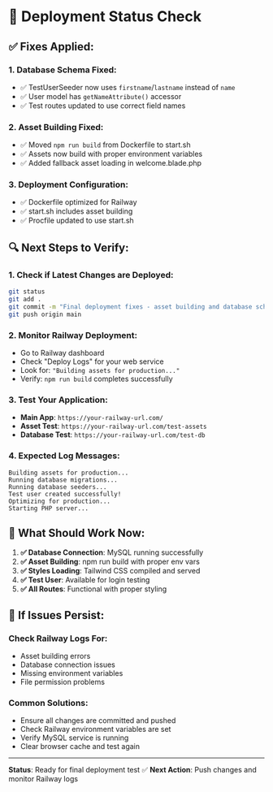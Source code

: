 # 🚀 Deployment Status Check

## ✅ **Fixes Applied:**

### **1. Database Schema Fixed:**
- ✅ TestUserSeeder now uses `firstname`/`lastname` instead of `name`
- ✅ User model has `getNameAttribute()` accessor
- ✅ Test routes updated to use correct field names

### **2. Asset Building Fixed:**
- ✅ Moved `npm run build` from Dockerfile to start.sh
- ✅ Assets now build with proper environment variables
- ✅ Added fallback asset loading in welcome.blade.php

### **3. Deployment Configuration:**
- ✅ Dockerfile optimized for Railway
- ✅ start.sh includes asset building
- ✅ Procfile updated to use start.sh

## 🔍 **Next Steps to Verify:**

### **1. Check if Latest Changes are Deployed:**
```bash
git status
git add .
git commit -m "Final deployment fixes - asset building and database schema"
git push origin main
```

### **2. Monitor Railway Deployment:**
- Go to Railway dashboard
- Check "Deploy Logs" for your web service
- Look for: `"Building assets for production..."`
- Verify: `npm run build` completes successfully

### **3. Test Your Application:**
- **Main App**: `https://your-railway-url.com/`
- **Asset Test**: `https://your-railway-url.com/test-assets`
- **Database Test**: `https://your-railway-url.com/test-db`

### **4. Expected Log Messages:**
```
Building assets for production...
Running database migrations...
Running database seeders...
Test user created successfully!
Optimizing for production...
Starting PHP server...
```

## 🎯 **What Should Work Now:**

1. **✅ Database Connection**: MySQL running successfully
2. **✅ Asset Building**: npm run build with proper env vars
3. **✅ Styles Loading**: Tailwind CSS compiled and served
4. **✅ Test User**: Available for login testing
5. **✅ All Routes**: Functional with proper styling

## 🚨 **If Issues Persist:**

### **Check Railway Logs For:**
- Asset building errors
- Database connection issues
- Missing environment variables
- File permission problems

### **Common Solutions:**
- Ensure all changes are committed and pushed
- Check Railway environment variables are set
- Verify MySQL service is running
- Clear browser cache and test again

---

**Status**: Ready for final deployment test ✅
**Next Action**: Push changes and monitor Railway logs
